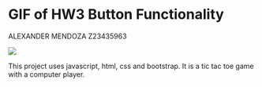 
# GIF of HW3 Button Functionality 

ALEXANDER MENDOZA
Z23435963

![](https://github.com/cop4808-spring-2023-fullstack-web/hw3-tic-tac-toe-js-mendoska/blob/main/hwTicTacToeGIF.gif)

This project uses javascript, html, css and bootstrap. It is a tic tac toe game with a computer player.
